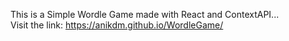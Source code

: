 This is a Simple Wordle Game made with React and ContextAPI...  
Visit the link: https://anikdm.github.io/WordleGame/
